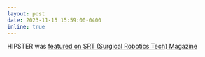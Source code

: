 ```yaml
---
layout: post
date: 2023-11-15 15:59:00-0400
inline: true
---
```


HIPSTER was <a href="https://www.surgicalroboticstechnology.com/articles/revolutionizing-total-hip-arthroplasty-with-automation/=">featured on SRT (Surgical Robotics Tech) Magazine</a>